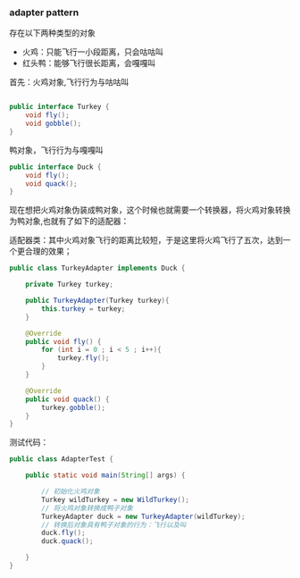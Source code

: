### adapter pattern

存在以下两种类型的对象
- 火鸡：只能飞行一小段距离，只会咕咕叫
- 红头鸭：能够飞行很长距离，会嘎嘎叫

首先：火鸡对象,飞行行为与咕咕叫
``` java

public interface Turkey {
    void fly();
    void gobble();
}
```
鸭对象，飞行行为与嘎嘎叫
``` java
public interface Duck {
    void fly();
    void quack();
}
```

现在想把火鸡对象伪装成鸭对象，这个时候也就需要一个转换器，将火鸡对象转换为鸭对象,也就有了如下的适配器：

适配器类：其中火鸡对象飞行的距离比较短，于是这里将火鸡飞行了五次，达到一个更合理的效果；
``` java
public class TurkeyAdapter implements Duck {

    private Turkey turkey;

    public TurkeyAdapter(Turkey turkey){
        this.turkey = turkey;
    }

    @Override
    public void fly() {
        for (int i = 0 ; i < 5 ; i++){
            turkey.fly();
        }
    }

    @Override
    public void quack() {
        turkey.gobble();
    }
}
```

测试代码：
``` java
public class AdapterTest {

    public static void main(String[] args) {

        // 初始化火鸡对象
        Turkey wildTurkey = new WildTurkey();
        // 将火鸡对象转换成鸭子对象
        TurkeyAdapter duck = new TurkeyAdapter(wildTurkey);
        // 转换后对象具有鸭子对象的行为：飞行以及叫
        duck.fly();
        duck.quack();

    }
}
```